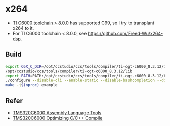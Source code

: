 # x264

- [TI C6000 toolchain > 8.0.0](https://www.ti.com/tool/C6000-CGT) has supported
  C99, so I try to transplant x264 to it.
- For TI C6000 toolchain < 8.0.0, see <https://github.com/Freed-Wu/x264-dsp>.

## Build

```sh
export C6X_C_DIR=/opt/ccstudio/ccs/tools/compiler/ti-cgt-c6000_8.3.12/include;
/opt/ccstudio/ccs/tools/compiler/ti-cgt-c6000_8.3.12/lib
export PATH=PATH:/opt/ccstudio/ccs/tools/compiler/ti-cgt-c6000_8.3.12/bin
./configure --disable-cli --enable-static --disable-bashcompletion --disable-opencl --disable-thread --disable-interlaced --bit-depth=8 --chroma-format=420 --enable-debug --disable-avs --disable-swscale --disable-lavf --disable-ffms --disable-gpac --disable-lsmash --host=tic6x-ti-none
make -j$(nproc) example
```

## Refer

- [TMS320C6000 Assembly Language Tools](https://www.ti.com/lit/ug/sprui03e/sprui03e.pdf)
- [TMS320C6000 Optimizing C/C++ Compile](https://www.ti.com/lit/ug/sprui04e/sprui04e.pdf)
